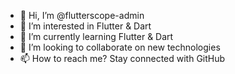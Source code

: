 - 👋 Hi, I’m @flutterscope-admin
- 👀 I’m interested in Flutter & Dart
- 🌱 I’m currently learning Flutter & Dart
- 💞️ I’m looking to collaborate on new technologies
- 📫 How to reach me? Stay connected with GitHub

<!---
flutterscope-admin/flutterscope-admin is a ✨ special ✨ repository because its `README.md` (this file) appears on your GitHub profile.
You can click the Preview link to take a look at your changes.
--->
